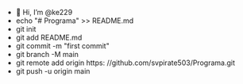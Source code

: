 - 👋 Hi, I’m @ke229
- echo "# Programa" >> README.md
- git init
- git add README.md
- git commit -m "first commit"
- git branch -M main
- git remote add origin https: //github.com/svpirate503/Programa.git
- git push -u origin main 

<!---
ke229/ke229 is a ✨ special ✨ repository because its `README.md` (this file) appears on your GitHub profile.
You can click the Preview link to take a look at your changes.
--->
